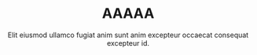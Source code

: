 ---
title: AAAAA
subtitle: "Elit eiusmod ullamco fugiat anim sunt anim excepteur occaecat consequat excepteur id."
---